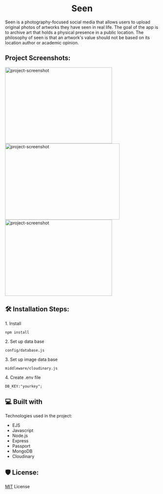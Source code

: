 <h1 align="center" id="title">Seen</h1>

<p id="description">Seen is a photography-focused social media that allows users to upload original photos of artworks they have seen in real life. The goal of the app is to archive art that holds a physical presence in a public location. The philosophy of seen is that an artwork's value should not be based on its location author or academic opinion.</p>

<h2>Project Screenshots:</h2>

<img src="https://i.imgur.com/8WHs8z2.jpeg" alt="project-screenshot" width="350px" height="250/"><img src="https://i.imgur.com/f3HCoQT.jpeg" alt="project-screenshot" width="375px" height="250/"><img src="https://i.imgur.com/cnWB9GQ.png" alt="project-screenshot" width="350px" height="250/">


<h2>🛠️ Installation Steps:</h2>

<p>1. Install</p>

```
npm install
```

<p>2. Set up data base</p>

```
config/database.js
```

<p>3. Set up image data base</p>

```
middleware/cloudinary.js
```

<p>4. Create .env file</p>

```
DB_KEY:"yourkey";
```

  
  
<h2>💻 Built with</h2>

Technologies used in the project:

*   EJS
*   Javascript
*   Node.js
*   Express
*   Passport
*   MongoDB
*   Cloudinary

<h2>🛡️ License:</h2>

<a href="https://opensource.org/license/mit">MIT</a> License